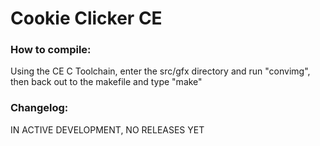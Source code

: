# Cookie Clicker CE

### How to compile:

Using the CE C Toolchain, enter the src/gfx directory and run "convimg", then back out to the makefile and type "make"

### Changelog:

IN ACTIVE DEVELOPMENT, NO RELEASES YET
